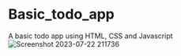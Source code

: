 # Basic_todo_app
 A basic todo app using HTML, CSS and Javascript
![Screenshot 2023-07-22 211736](https://github.com/Ayushi3023/Basic_todo_app/assets/116361036/a26a92cd-4369-4ef8-b7cc-4a8868d15af1)
